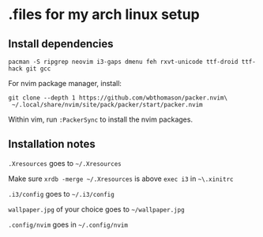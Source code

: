 
# .files for my arch linux setup

## Install dependencies

```
pacman -S ripgrep neovim i3-gaps dmenu feh rxvt-unicode ttf-droid ttf-hack git gcc
```

For nvim package manager, install:
```
git clone --depth 1 https://github.com/wbthomason/packer.nvim\
 ~/.local/share/nvim/site/pack/packer/start/packer.nvim
```
Within vim, run `:PackerSync` to install the nvim packages.

## Installation notes

`.Xresources` goes to `~/.Xresources`

Make sure `xrdb -merge ~/.Xresources` is above `exec i3` in `~\.xinitrc`

`.i3/config` goes to `~/.i3/config`

`wallpaper.jpg` of your choice goes to `~/wallpaper.jpg`

`.config/nvim` goes in `~/.config/nvim`

